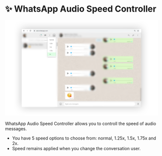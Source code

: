 # ✨ WhatsApp Audio Speed Controller

<div align="center"><img src="./cover.png" width="800" alt="WhatsApp Screenshot" style="margin: 0 auto"/></div>

WhatsApp Audio Speed Controller allows you to controll the speed of audio messages. 

- You have 5 speed options to choose from: normal, 1.25x, 1.5x, 1.75x and 2x.
- Speed remains applied when you change the conversation user.
